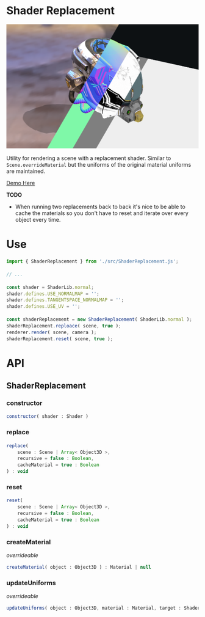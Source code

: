 
# Shader Replacement

![](./docs/image.png)

Utility for rendering a scene with a replacement shader. Similar to `Scene.overrideMaterial` but the uniforms of the original material uniforms are maintained.

[Demo Here](https://gkjohnson.github.io/threejs-sandbox/shader-replacement/)

**TODO**
- When running two replacements back to back it's nice to be able to cache the materials so you don't have to reset and iterate over every object every time.

# Use

```js
import { ShaderReplacement } from './src/ShaderReplacement.js';

// ...

const shader = ShaderLib.normal;
shader.defines.USE_NORMALMAP = '';
shader.defines.TANGENTSPACE_NORMALMAP = '';
shader.defines.USE_UV = '';

const shaderReplacement = new ShaderReplacement( ShaderLib.normal );
shaderReplacement.reploace( scene, true );
renderer.render( scene, camera );
shaderReplacement.reset( scene, true );
```

# API

## ShaderReplacement

### constructor

```js
constructor( shader : Shader )
```

### replace

```js
replace(
	scene : Scene | Array< Object3D >,
	recursive = false : Boolean,
	cacheMaterial = true : Boolean
) : void
```

### reset

```js
reset(
	scene : Scene | Array< Object3D >,
	recursive = false : Boolean,
	cacheMaterial = true : Boolean
) : void
```

### createMaterial

_overrideable_

```js
createMaterial( object : Object3D ) : Material | null
```

### updateUniforms

_overrideable_

```js
updateUniforms( object : Object3D, material : Material, target : ShaderMaterial ) : void
```

